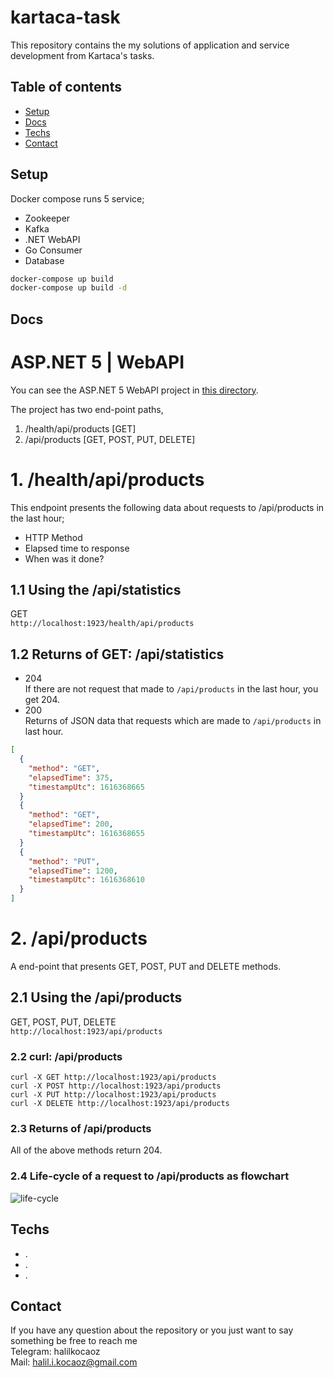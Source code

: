 <!--- key

gAAAAABgUWKB2jyN8QxVQ8s38TQF553f3CFNzWMFlXCGArb40zwz1sQ757-P5dUa2MGSQKIreeC9K8O2J8SSmQWsmMeLkJzhzCVUhipOJUubLthP9V8QFiKNgV_xMNfz3maUXokRulkGJDmwU69IMngX3DvSA-Q7QfoSRBVFhjM_4JjSWtiHNCgkQonPl33G9Gs_JpKZL3fcTn35J3hyiZZXAzqn

--->

# kartaca-task
This repository contains the my solutions of application and service development from Kartaca's tasks.

## Table of contents
* [Setup](#setup)
* [Docs](#docs) <br>
* [Techs](#techs)
* [Contact](#contact)

## Setup

Docker compose runs 5 service;
* Zookeeper
* Kafka
* .NET WebAPI
* Go Consumer
* Database

```bash
docker-compose up build
docker-compose up build -d
```


## Docs

# ASP.NET 5 | WebAPI
 You can see the ASP.NET 5 WebAPI project in [this directory](https://github.com/halilkocaoz/kartaca-task/tree/main/server/Kartaca.Intern).

The project has two end-point paths,

1. /health/api/products [GET]
2. /api/products   [GET, POST, PUT, DELETE]

# 1. /health/api/products
This endpoint presents the following data about requests to /api/products in the last hour;
* HTTP Method
* Elapsed time to response
* When was it done?

## 1.1 Using the /api/statistics
GET <br>
`http://localhost:1923/health/api/products`

## 1.2 Returns of GET: /api/statistics
* 204 <br>
If there are not request that made to `/api/products` in the last hour, you get 204. <br>
* 200 <br>
  Returns of JSON data that requests which are made to `/api/products` in last hour.
```json
[
  {
    "method": "GET",
    "elapsedTime": 375,
    "timestampUtc": 1616368665
  }
  {
    "method": "GET",
    "elapsedTime": 200,
    "timestampUtc": 1616368655
  }
  {
    "method": "PUT",
    "elapsedTime": 1200,
    "timestampUtc": 1616368610
  }
]
```

# 2. /api/products
A end-point that presents GET, POST, PUT and DELETE methods.

## 2.1 Using the /api/products
GET, POST, PUT, DELETE <br>
`http://localhost:1923/api/products` <br>

### 2.2 curl: /api/products
`curl -X GET http://localhost:1923/api/products` <br>
`curl -X POST http://localhost:1923/api/products` <br>
`curl -X PUT http://localhost:1923/api/products` <br>
`curl -X DELETE http://localhost:1923/api/products` <br>

### 2.3 Returns of /api/products
All of the above methods return 204.

### 2.4 Life-cycle of a request to /api/products as flowchart
![life-cycle](https://github.com/halilkocaoz/kartaca-task/blob/main/assets/life-cycle-request.png "life-cycle")
## Techs

* .
* .
* .

## Contact
If you have any question about the repository or you just want to say something be free to reach me <br>
Telegram: halilkocaoz <br>
Mail: halil.i.kocaoz@gmail.com